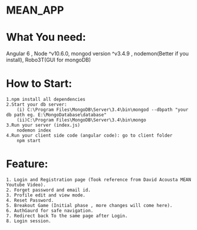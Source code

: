 # MEAN_APP
# What You need: 
Angular 6 , Node ^v10.6.0, mongod version ^v3.4.9 , nodemon(Better if you install), Robo3T(GUI for mongoDB)
# How to Start: 
	1.npm install all dependencies 
	2.Start your db server:
		(i) C:\Program Files\MongoDB\Server\3.4\bin\mongod --dbpath "your db path eg. E:\MongoDatabase\database"
		(ii)C:\Program Files\MongoDB\Server\3.4\bin\mongo
	3.Run your server (index.js)
		nodemon index
	4.Run your client side code (angular code): go to client folder 
		npm start

# Feature:
	1. Login and Registration page (Took reference from David Acousta MEAN Youtube Video).
	2. Forget password and email id.
	3. Profile edit and view mode.
	4. Reset Password.
	5. Breakout Game (Initial phase , more changes will come here).
	6. AuthGaurd for safe navigation.
	7. Redirect back To the same page after Login.
	8. Login session.
		
